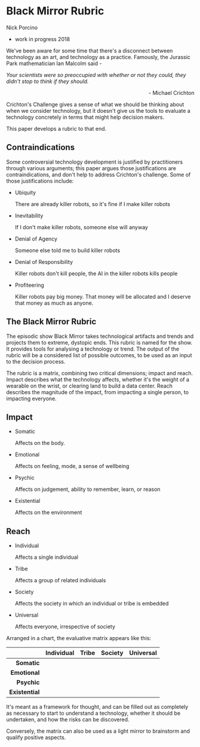 
Black Mirror Rubric
===================
Nick Porcino
- work in progress 2018

We've been aware for some time that there's a disconnect between technology as an art, and technology as a practice. Famously, the Jurassic Park mathematician Ian Malcolm said -

*Your scientists were so preoccupied with whether or not they could, they didn’t stop to think if they should.*

<div style="text-align: right">- Michael Crichton</div>

Crichton's Challenge gives a sense of what we should be thinking about when we consider technology, but it doesn't give us the tools to evaluate a technology concretely in terms that might help decision makers.

This paper develops a rubric to that end.

Contraindications
-----------------

Some controversial technology development is justified by
practitioners through various arguments; this paper argues
those justifications are contraindications, and don't help to
address Crichton's challenge. Some of those justifications include:

- Ubiquity

   There are already killer robots, so it's fine if I make killer robots

- Inevitability

  If I don't make killer robots, someone else will anyway

- Denial of Agency

  Someone else told me to build killer robots

- Denial of Responsibility

  Killer robots don't kill people, the AI in the killer robots kills people

- Profiteering

  Killer robots pay big money. That money will be allocated and I deserve that money as much as anyone.

The Black Mirror Rubric
-----------------------

The episodic show Black Mirror takes technological artifacts and trends and projects them to extreme, dystopic ends. This rubric is named for the show. It provides tools for analysing a technology or trend. The output of the rubric will be a considered list of possible outcomes, to be used as an input to the decision process.

The rubric is a matrix, combining two critical dimensions; impact and reach. Impact describes what the technology affects, whether it's the weight of a wearable on the wrist, or clearing land to build a data center. Reach describes the magnitude of the impact, from impacting a single person, to impacting everyone.

Impact
------

- Somatic

  Affects on the body.

- Emotional

  Affects on feeling, mode, a sense of wellbeing

- Psychic

  Affects on judgement, ability to remember, learn, or reason

- Existential

  Affects on the environment

Reach
-----

- Individual

  Affects a single individual

- Tribe

  Affects a group of related individuals

- Society

  Affects the society in which an individual or tribe is embedded

- Universal

  Affects everyone, irrespective of society

Arranged in a chart, the evaluative matrix appears like this:

|                | Individual | Tribe | Society | Universal |
| --------------:| -----------| ------|---------|-----------|
| **Somatic**    |            |       |         |           |
| **Emotional**  |            |       |         |           |
| **Psychic**    |            |       |         |           |
| **Existential**|            |       |         |           |

It's meant as a framework for thought, and can be filled out as completely as necessary to start to understand a technology, whether it should be undertaken, and how the risks can be discovered.

Conversely, the matrix can also be used as a light mirror to brainstorm and qualify positive aspects.

